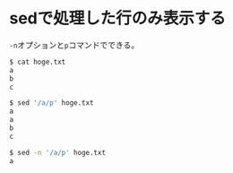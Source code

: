# sedで処理した行のみ表示する

`-n`オプションと`p`コマンドでできる。

```bash
$ cat hoge.txt
a
b
c

$ sed '/a/p' hoge.txt
a
a
b
c

$ sed -n '/a/p' hoge.txt                                                                                                                                                         
a
```
